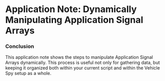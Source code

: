 # Application Note: Dynamically Manipulating Application Signal Arrays

### Conclusion

This application note shows the steps to manipulate Application Signal Arrays dynamically. This process is useful not only for gathering data, but keeping it organized both within your current script and within the Vehicle Spy setup as a whole.
